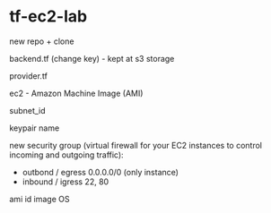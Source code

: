 # tf-ec2-lab

new repo + clone 

backend.tf (change key) - kept at s3 storage 

provider.tf 

ec2 - Amazon Machine Image (AMI) 

subnet_id

keypair name

new security group (virtual firewall for your EC2 instances to control incoming and outgoing traffic):
- outbond / egress 0.0.0.0/0 (only instance)
- inbound / igress 22, 80

ami id image OS 